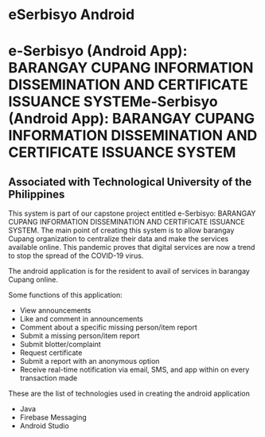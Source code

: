 # eSerbisyo Android

# e-Serbisyo (Android App): BARANGAY CUPANG INFORMATION DISSEMINATION AND CERTIFICATE ISSUANCE SYSTEMe-Serbisyo (Android App): BARANGAY CUPANG INFORMATION DISSEMINATION AND CERTIFICATE ISSUANCE SYSTEM

## Associated with Technological University of the Philippines

This system is part of our capstone project entitled e-Serbisyo: BARANGAY CUPANG INFORMATION DISSEMINATION AND CERTIFICATE ISSUANCE SYSTEM. The main point of creating this system is to allow barangay Cupang organization to centralize their data and make the services available online. This pandemic proves that digital services are now a trend to stop the spread of the COVID-19 virus.

The android application is for the resident to avail of services in barangay Cupang online.

Some functions of this application:
- View announcements
- Like and comment in announcements
- Comment about a specific missing person/item report
- Submit a missing person/item report
- Submit blotter/complaint 
- Request certificate 
- Submit a report with an anonymous option
- Receive real-time notification via email, SMS, and app within on every transaction made

These are the list of technologies used in creating the android application
- Java
- Firebase Messaging
- Android Studio
